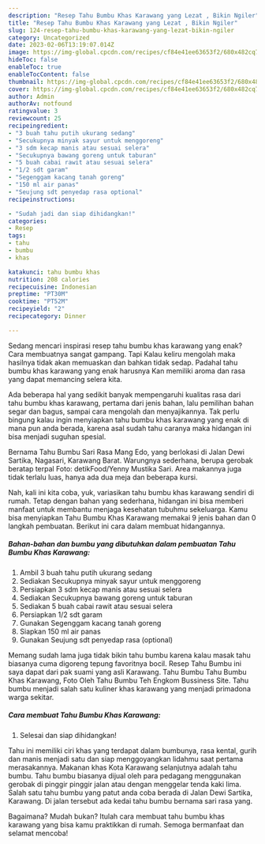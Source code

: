 ```yaml
---
description: "Resep Tahu Bumbu Khas Karawang yang Lezat , Bikin Ngiler"
title: "Resep Tahu Bumbu Khas Karawang yang Lezat , Bikin Ngiler"
slug: 124-resep-tahu-bumbu-khas-karawang-yang-lezat-bikin-ngiler
category: Uncategorized
date: 2023-02-06T13:19:07.014Z
image: https://img-global.cpcdn.com/recipes/cf84e41ee63653f2/680x482cq70/tahu-bumbu-khas-karawang-foto-resep-utama.jpg
hideToc: false
enableToc: true
enableTocContent: false
thumbnail: https://img-global.cpcdn.com/recipes/cf84e41ee63653f2/680x482cq70/tahu-bumbu-khas-karawang-foto-resep-utama.jpg
cover: https://img-global.cpcdn.com/recipes/cf84e41ee63653f2/680x482cq70/tahu-bumbu-khas-karawang-foto-resep-utama.jpg
author: Admin
authorAv: notfound
ratingvalue: 3
reviewcount: 25
recipeingredient:
- "3 buah tahu putih ukurang sedang"
- "Secukupnya minyak sayur untuk menggoreng"
- "3 sdm kecap manis atau sesuai selera"
- "Secukupnya bawang goreng untuk taburan"
- "5 buah cabai rawit atau sesuai selera"
- "1/2 sdt garam"
- "Segenggam kacang tanah goreng"
- "150 ml air panas"
- "Seujung sdt penyedap rasa optional"
recipeinstructions:

- "Sudah jadi dan siap dihidangkan!"
categories:
- Resep
tags:
- tahu
- bumbu
- khas

katakunci: tahu bumbu khas 
nutrition: 208 calories
recipecuisine: Indonesian
preptime: "PT30M"
cooktime: "PT52M"
recipeyield: "2"
recipecategory: Dinner

---
```



Sedang mencari inspirasi resep tahu bumbu khas karawang yang enak? Cara membuatnya sangat gampang. Tapi Kalau keliru mengolah maka hasilnya tidak akan memuaskan dan bahkan tidak sedap. Padahal tahu bumbu khas karawang yang enak harusnya Kan memiliki aroma dan rasa yang dapat memancing selera kita.


Ada beberapa hal yang sedikit banyak mempengaruhi kualitas rasa dari tahu bumbu khas karawang, pertama dari jenis bahan, lalu pemilihan bahan segar dan bagus, sampai cara mengolah dan menyajikannya. Tak perlu bingung kalau ingin menyiapkan tahu bumbu khas karawang yang enak di mana pun anda berada, karena asal sudah tahu caranya maka hidangan ini bisa menjadi suguhan spesial.

Bernama Tahu Bumbu Sari Rasa Mang Edo, yang berlokasi di Jalan Dewi Sartika, Nagasari, Karawang Barat. Warungnya sederhana, berupa gerobak beratap terpal Foto: detikFood/Yenny Mustika Sari. Area makannya juga tidak terlalu luas, hanya ada dua meja dan beberapa kursi.


Nah, kali ini kita coba, yuk, variasikan tahu bumbu khas karawang sendiri di rumah. Tetap dengan bahan yang sederhana, hidangan ini bisa memberi manfaat untuk membantu menjaga kesehatan tubuhmu sekeluarga. Kamu bisa menyiapkan Tahu Bumbu Khas Karawang memakai 9 jenis bahan dan 0 langkah pembuatan. Berikut ini cara dalam membuat hidangannya.

<!--inarticleads1-->

##### Bahan-bahan dan bumbu yang dibutuhkan dalam pembuatan Tahu Bumbu Khas Karawang:

1. Ambil 3 buah tahu putih ukurang sedang
1. Sediakan Secukupnya minyak sayur untuk menggoreng
1. Persiapkan 3 sdm kecap manis atau sesuai selera
1. Sediakan Secukupnya bawang goreng untuk taburan
1. Sediakan 5 buah cabai rawit atau sesuai selera
1. Persiapkan 1/2 sdt garam
1. Gunakan Segenggam kacang tanah goreng
1. Siapkan 150 ml air panas
1. Gunakan Seujung sdt penyedap rasa (optional)


Memang sudah lama juga tidak bikin tahu bumbu karena kalau masak tahu biasanya cuma digoreng tepung favoritnya bocil. Resep Tahu Bumbu ini saya dapat dari pak suami yang asli Karawang. Tahu Bumbu Tahu Bumbu Khas Karawang, Foto Oleh Tahu Bumbu Teh Engkom Bussiness Site. Tahu bumbu menjadi salah satu kuliner khas karawang yang menjadi primadona warga sekitar. 

<!--inarticleads2-->

##### Cara membuat Tahu Bumbu Khas Karawang:


1. Selesai dan siap dihidangkan!

Tahu ini memiliki ciri khas yang terdapat dalam bumbunya, rasa kental, gurih dan manis menjadi satu dan siap menggoyangkan lidahmu saat pertama merasakannya. Makanan khas Kota Karawang selanjutnya adalah tahu bumbu. Tahu bumbu biasanya dijual oleh para pedagang menggunakan gerobak di pinggir pinggir jalan atau dengan menggelar tenda kaki lima. Salah satu tahu bumbu yang patut anda coba berada di Jalan Dewi Sartika, Karawang. Di jalan tersebut ada kedai tahu bumbu bernama sari rasa yang. 

Bagaimana? Mudah bukan? Itulah cara membuat tahu bumbu khas karawang yang bisa kamu praktikkan di rumah. Semoga bermanfaat dan selamat mencoba!
